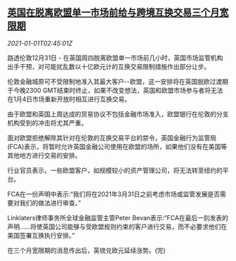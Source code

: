 <!--1609471407000-->
[英国在脱离欧盟单一市场前给与跨境互换交易三个月宽限期](https://cn.reuters.com/article/britain-eu-crossborder-swaps-1231-idCNKBS29620Q)
------

<div><i>2021-01-01T02:45:01Z</i></div><p>路透伦敦12月31日 - 在英国周四脱离欧盟单一市场前几小时，英国市场监管机构出手干预，对可能扰乱数以十亿欧元计的互换交易限制措施作出部分让步。</p><p>伦敦金融城原可不受限制地准入其最大客户--欧盟，这一安排将在英国脱欧过渡期于今晚2300 GMT结束时终止，如果不改变想法，英国和欧盟市场参与者将无法在1月4日市场重新开放时相互进行互换交易。</p><p>由于欧盟和英国上周达成的贸易协议不包括金融市场准入，欧盟银行在伦敦的分支机构受到的冲击将尤其严重。</p><p>面对欧盟拒绝解除其针对在伦敦的互换交易平台的禁令，英国金融行为监管局(FCA)表示，将暂时允许英国金融公司使用在欧盟的场所，如果他们没有在美国等其他地方进行交易的安排。</p><p>行业官员表示，一些欧盟客户，如规模较小的资产管理公司，将无法转至纽约的平台。</p><p>FCA在一份声明中表示:“我们将在2021年3月31日之前考虑市场或监管发展是否需要对我们的做法进行审查。”</p><p>Linklaters律师事务所全球金融监管主管Peter Bevan表示:“FCA在最后一刻发表的声明……将使英国公司能够与受欧盟规则约束的客户进行交易，而不必要求他们在美国签署互换执行安排。”</p><p>在三个月宽限期的消息传出后，英镑兑欧元延续涨势。(完)</p>
